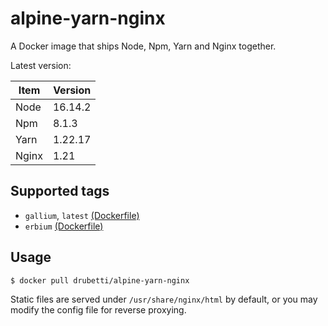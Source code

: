 # alpine-yarn-nginx

A Docker image that ships Node, Npm, Yarn and Nginx together.

Latest version:

| Item  | Version |
|-------|---------|
| Node  | 16.14.2 |
| Npm   | 8.1.3   |
| Yarn  | 1.22.17 |
| Nginx | 1.21    | 

## Supported tags
* `gallium`, `latest` [(Dockerfile)](https://github.com/drubetti/alpine-yarn-nginx/blob/gallium/Dockerfile)
* `erbium` [(Dockerfile)](https://github.com/drubetti/alpine-yarn-nginx/blob/erbium/Dockerfile)

## Usage

`$ docker pull drubetti/alpine-yarn-nginx`

Static files are served under `/usr/share/nginx/html` by default, or you may modify the config file for reverse proxying.
